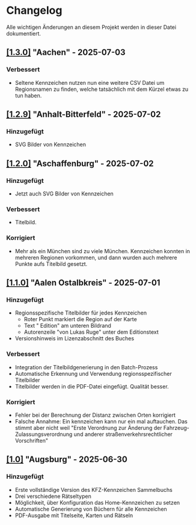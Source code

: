 # Changelog

Alle wichtigen Änderungen an diesem Projekt werden in dieser Datei dokumentiert.

## [[1.3.0]](https://github.com/TVLuke/kennzeichen_buch/releases/tag/1.3) "Aachen" - 2025-07-03

### Verbessert
- Seltene Kennzeichen nutzen nun eine weitere CSV Datei um Regionsnamen zu finden, welche tatsächlich mit dem Kürzel etwas zu tun haben.

## [[1.2.9]](https://github.com/TVLuke/kennzeichen_buch/releases/tag/1.2.9) "Anhalt-Bitterfeld" - 2025-07-02

### Hinzugefügt
- SVG Bilder von Kennzeichen

## [[1.2.0]](https://github.com/TVLuke/kennzeichen_buch/releases/tag/1.2.0) "Aschaffenburg" - 2025-07-02

### Hinzugefügt
- Jetzt auch SVG Bilder von Kennzeichen

### Verbessert
- Titelbild.

### Korrigiert
- Mehr als ein München sind zu viele München. Kennzeichen konnten in mehreren Regionen vorkommen, und dann wurden auch mehrere Punkte aufs Titelbild gesetzt.

## [[1.1.0]](https://github.com/TVLuke/kennzeichen_buch/releases/tag/1.1.0) "Aalen Ostalbkreis" - 2025-07-01

### Hinzugefügt
- Regionsspezifische Titelbilder für jedes Kennzeichen
  - Roter Punkt markiert die Region auf der Karte
  - Text "<Region> Edition" am unteren Bildrand
  - Autorenzeile "von Lukas Ruge" unter dem Editionstext
- Versionshinweis im Lizenzabschnitt des Buches

### Verbessert
- Integration der Titelbildgenerierung in den Batch-Prozess
- Automatische Erkennung und Verwendung regionsspezifischer Titelbilder
- Titelbilder werden in die PDF-Datei eingefügt. Qualität besser.

### Korrigiert
- Fehler bei der Berechnung der Distanz zwischen Orten korrigiert
- Falsche Annahme: Ein kennzeichen kann nur ein mal auftauchen. Das stimmt aber nicht weil "Erste Verordnung zur Änderung der Fahrzeug-Zulassungsverordnung und anderer straßenverkehrsrechtlicher Vorschriften"

## [[1.0]](https://github.com/TVLuke/kennzeichen_buch/releases/tag/1.0) "Augsburg" - 2025-06-30

### Hinzugefügt
- Erste vollständige Version des KFZ-Kennzeichen Sammelbuchs
- Drei verschiedene Rätseltypen
- Möglichkeit, über Konfiguration das Home-Kennzeichen zu setzen
- Automatische Generierung von Büchern für alle Kennzeichen
- PDF-Ausgabe mit Titelseite, Karten und Rätseln
